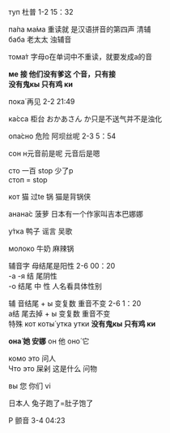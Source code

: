 туп 杜普  1-2 15：32   

па́па ма́ма 重读就 是汉语拼音的第四声  清辅  
баба 老太太 浊辅音   

тома́т 字母о在单词中不重读，就要发成а的音 

**ме 接 他们没有爹这 个音，只有接  
没有鬼кы 只有鸡  ки**    

 

пока́  再见  2-2 21:49   

ка́сса 柜台  おかあさん  か只是不送气并不是浊化   

опа́сно 危险 阿坝丝呢  2-3 5：54 

сон  н元音前是呢 元音后是嗯   

сто 一百  stop 少了p   
стоп = stop  
 
кот 猫  过te 锅 猫是背锅侠   
 

анана́с 菠萝 日本有一个作家叫吉本巴娜娜   

у́тка  鸭子 谣言 吴歌   

молоко 牛奶  麻辣锅    

辅音字 母结尾是阳性 2-6 00：20  
-а -я 结  尾阴性  
-о 结尾 中 性
人名看具体性别  

辅  音结尾 + ы 变复数 重音不变  2-6 1：20  
а结 尾去掉 + ы 变复数 重音不变  
特殊  кот коты́  утка утки    **没有鬼кы 只有鸡  ки**    

 **она́ 她 安娜**  он 他 оно́ 它  
 

комо это  问人   
Что это  屎剁  这是什么 问物  
 
вы 您 你们  vi  
 

  
 

 
                                                           
 

 

 

  

 

 

 

 

  
 

 
 
 
 
  日本人 兔子跑了=肚子饱了 


  

 
P 颤音  3-4 04:23  






